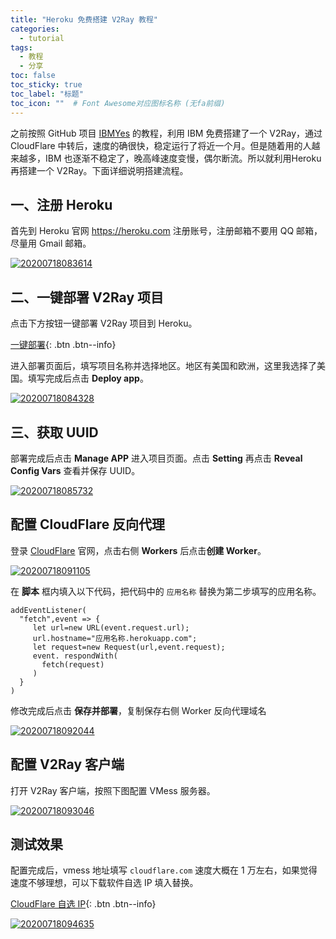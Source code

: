 ```yaml
---
title: "Heroku 免费搭建 V2Ray 教程"
categories:
  - tutorial
tags:
  - 教程
  - 分享
toc: false
toc_sticky: true
toc_label: "标题"
toc_icon: ""  # Font Awesome对应图标名称 (无fa前缀)	
---
```

之前按照 GitHub 项目 [IBMYes](https://github.com/CCChieh/IBMYes) 的教程，利用 IBM 免费搭建了一个 V2Ray，通过 CloudFlare 中转后，速度的确很快，稳定运行了将近一个月。但是随着用的人越来越多，IBM 也逐渐不稳定了，晚高峰速度变慢，偶尔断流。所以就利用Heroku 再搭建一个 V2Ray。下面详细说明搭建流程。

## 一、注册 Heroku
首先到 Heroku 官网 <https://heroku.com> 注册账号，注册邮箱不要用 QQ 邮箱，尽量用 Gmail 邮箱。

[![20200718083614](https://cdn.jsdelivr.net/gh/sunete/imghost/img20200718083614.png)](https://cdn.jsdelivr.net/gh/sunete/imghost/img20200718083614.png)

## 二、一键部署 V2Ray 项目
点击下方按钮一键部署 V2Ray 项目到 Heroku。

[一键部署](https://dashboard.heroku.com/new?template=https%3A%2F%2Fgithub.com%2Fbclswl0827%2Fv2ray-heroku){: .btn .btn--info}

进入部署页面后，填写项目名称并选择地区。地区有美国和欧洲，这里我选择了美国。填写完成后点击 **Deploy app**。

[![20200718084328](https://cdn.jsdelivr.net/gh/sunete/imghost/img20200718084328.png)](https://cdn.jsdelivr.net/gh/sunete/imghost/img20200718084328.png)

## 三、获取 UUID
部署完成后点击 **Manage APP** 进入项目页面。点击 **Setting** 再点击 **Reveal Config Vars** 查看并保存 UUID。

[![20200718085732](https://cdn.jsdelivr.net/gh/sunete/imghost/img20200718085732.png)](https://cdn.jsdelivr.net/gh/sunete/imghost/img20200718085732.png)

## 配置 CloudFlare 反向代理
登录 [CloudFlare](https://www.cloudflare.com/) 官网，点击右侧 **Workers** 后点击**创建 Worker**。

[![20200718091105](https://cdn.jsdelivr.net/gh/sunete/imghost/img20200718091105.png)](https://cdn.jsdelivr.net/gh/sunete/imghost/img20200718091105.png)

在 **脚本** 框内填入以下代码，把代码中的 `应用名称` 替换为第二步填写的应用名称。

```
addEventListener(
  "fetch",event => {
     let url=new URL(event.request.url);
     url.hostname="应用名称.herokuapp.com";
     let request=new Request(url,event.request);
     event. respondWith(
       fetch(request)
     )
  }
)
```

修改完成后点击 **保存并部署**，复制保存右侧 Worker 反向代理域名

[![20200718092044](https://cdn.jsdelivr.net/gh/sunete/imghost/img20200718092044.png)](https://cdn.jsdelivr.net/gh/sunete/imghost/img20200718092044.png)

## 配置 V2Ray 客户端
打开 V2Ray 客户端，按照下图配置 VMess 服务器。

[![20200718093046](https://cdn.jsdelivr.net/gh/sunete/imghost/img20200718093046.png)](https://cdn.jsdelivr.net/gh/sunete/imghost/img20200718093046.png)

## 测试效果
配置完成后，vmess 地址填写 `cloudflare.com` 速度大概在 1 万左右，如果觉得速度不够理想，可以下载软件自选 IP 填入替换。

[CloudFlare 自选 IP](https://haha.lanzous.com/im77Pep9iij){: .btn .btn--info}

[![20200718094635](https://cdn.jsdelivr.net/gh/sunete/imghost/img20200718094635.png)](https://cdn.jsdelivr.net/gh/sunete/imghost/img20200718094635.png)

